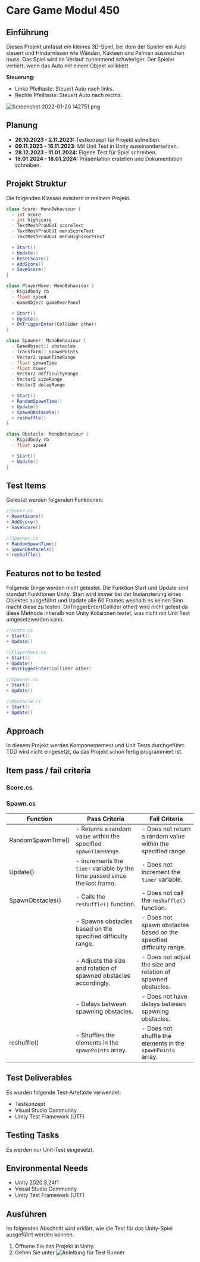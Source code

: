 # Care Game Modul 450

## Einführung

Dieses Projekt umfasst ein kleines 3D-Spiel, bei dem der Spieler ein Auto steuert und Hindernissen wie Wänden, Kakteen und Palmen ausweichen muss. Das Spiel wird im Verlauf zunehmend schwieriger. Der Spieler verliert, wenn das Auto mit einem Objekt kollidiert.

**Steuerung:**

-   Linke Pfeiltaste: Steuert Auto nach links.
-   Rechte Pfeiltaste: Steuert Auto nach rechts.

![Screenshot 2022-01-20 142751.png](/Assets/IMPORTET/23.png)

## Planung

-   **26.10.2023 - 2.11.2023:** Testkonzept für Projekt schreiben.
-   **09.11.2023 - 16.11.2023:** Mit Unit Test in Unity auseinandersetzen.
-   **28.12.2023 - 11.01.2024:** Eigene Test für Spiel schreiben.
-   **18.01.2024 - 18.01.2024:** Präsentation erstellen und Dokumentation schreiben.

## Projekt Struktur

Die folgenden Klassen exisitern in meinem Projekt.

```csharp
class Score: MonoBehaviour {
  - int score
  - int highscore
  - TextMeshProUGUI scoreText
  - TextMeshProUGUI menuScoreText
  - TextMeshProUGUI menuHighscoreText

  + Start()
  + Update()
  + ResetScore()
  + AddScore()
  + SaveScore()
}

class PlayerMove: MonoBehaviour {
  - Rigidbody rb
  - float speed
  - GameObject gameOverPanel

  + Start()
  + Update()
  + OnTriggerEnter(Collider other)
}

class Spawner: MonoBehaviour {
  - GameObject[] obstacles
  - Transform[] spawnPoints
  - Vector2 spawnTimeRange
  - float spwanTime
  - float timer
  - Vector2 defficultyRange
  - Vector2 sizeRange
  - Vector2 delayRange

  + Start()
  + RandomSpawnTime()
  + Update()
  + SpawnObstacels()
  + reshuffle()
}

class Obstacle: MonoBehaviour {
  - Rigidbody rb
  - float speed

  + Start()
  + Update()
}
```

## Test Items

Getestet werden folgenden Funktionen:

```csharp
//Score.cs
+ ResetScore()
+ AddScore()
+ SaveScore()

//Spawner.cs
+ RandomSpawnTime()
+ SpawnObstacels()
+ reshuffle()
```

## Features not to be tested

Folgende Dinge werden nicht getestet. Die Funktion Start und Update sind standart Funktionen Unity. Start wird immer bei der Instanzierung eines Objektes ausgeführt und Update alle 60 Frames weshalb es keinen Sinn macht diese zu testen. OnTriggerEnter(Collider other) wird nicht getest da diese Methode inheralb von Unity Kolisionen testet, was nicht mit Unit Test umgesetzwerden kann.

```csharp
//Score.cs
+ Start()
+ Update()

//PlayerMove.cs
+ Start()
+ Update()
+ OnTriggerEnter(Collider other)

//Spawner.cs
+ Start()
+ Update()

//Obstacle.cs
+ Start()
+ Update()
```

## Approach

In diesem Projekt werden Komponententest und Unit Tests durchgeführt. TDD wird nicht eingesetzt, da das Projekt schon fertig programmiert ist.

## Item pass / fail criteria

### Score.cs

### Spawn.cs

| Function          | Pass Criteria                                                              | Fail Criteria                                                       |
| ----------------- | -------------------------------------------------------------------------- | ------------------------------------------------------------------- |
| RandomSpawnTime() | - Returns a random value within the specified `spawnTimeRange`.            | - Does not return a random value within the specified range.        |
| Update()          | - Increments the `timer` variable by the time passed since the last frame. | - Does not increment the `timer` variable.                          |
| SpawnObstacles()  | - Calls the `reshuffle()` function.                                        | - Does not call the `reshuffle()` function.                         |
|                   | - Spawns obstacles based on the specified difficulty range.                | - Does not spawn obstacles based on the specified difficulty range. |
|                   | - Adjusts the size and rotation of spawned obstacles accordingly.          | - Does not adjust the size and rotation of spawned obstacles.       |
|                   | - Delays between spawning obstacles.                                       | - Does not have delays between spawning obstacles.                  |
| reshuffle()       | - Shuffles the elements in the `spawnPoints` array.                        | - Does not shuffle the elements in the `spawnPoints` array.         |

## Test Deliverables

Es wurden folgende Test-Artefakte verwendet:

-   Testkonzept
-   Visual Studio Community
-   Unity Test Framework (UTF)

## Testing Tasks

Es werden nur Unit-Test eingesetzt.

## Environmental Needs

-   Unity 2020.3.24f1
-   Visual Studio Community
-   Unity Test Framework (UTF)

## Ausführen

Im folgenden Abschnitt wird erklärt, wie die Test für das Unity-Spiel ausgeführt werden können.

1. Öffnene Sie das Projekt in Unity.
2. Gehen Sie unter
   ![Anleitung für Test Runner](/Images/TestRunner.png)
